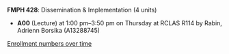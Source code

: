 **FMPH 428**: Dissemination & Implementation (4 units)

- **A00** (Lecture) at 1:00 pm–3:50 pm on Thursday at RCLAS R114 by Rabin, Adrienn Borsika (A13288745)

[Enrollment numbers over time](./FMPH428.tsv)
